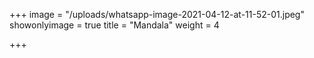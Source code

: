 +++
image = "/uploads/whatsapp-image-2021-04-12-at-11-52-01.jpeg"
showonlyimage = true
title = "Mandala"
weight = 4

+++

